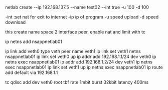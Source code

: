 netlab create --ip 192.168.137.5 --name test02 --int true -u 100 -d 100 

-int :set nat for exit to internet
-ip ip of program
-u speed upload
-d speed download

this create name space 2 interface peer, enable nat and limit with tc

ip netns add nsappnetlab01

ip link add veth0 type veth peer name veth1
ip link set veth1 netns nsappnetlab01
ip link set veth0 up
ip addr add 192.168.1.1/24 dev veth0
ip netns exec nsappnetlab01 ip addr add 192.168.1.2/24 dev veth1
ip netns exec nsappnetlab01 ip link set veth1 up
ip netns exec nsappnetlab01 ip route add default via 192.168.1.1

tc qdisc add dev veth0 root tbf rate 1mbit burst 32kbit latency 400ms
